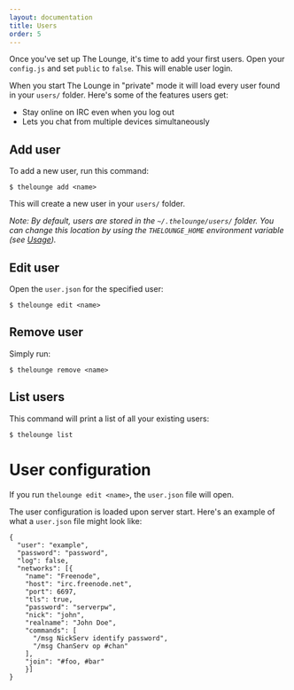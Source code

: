 ```yaml
---
layout: documentation
title: Users
order: 5
---
```


Once you've set up The Lounge, it's time to add your first users. Open your `config.js` and set `public` to `false`. This will enable user login.

When you start The Lounge in "private" mode it will load every user found in your `users/` folder. Here's some of the features users get:

- Stay online on IRC even when you log out
- Lets you chat from multiple devices simultaneously

## Add user

To add a new user, run this command:

```
$ thelounge add <name>
```

This will create a new user in your `users/` folder.

_Note: By default, users are stored in the `~/.thelounge/users/` folder. You can change this location by using the `THELOUNGE_HOME` environment variable (see [Usage](/docs/usage.html#thelounge_home))._

## Edit user

Open the `user.json` for the specified user:

```
$ thelounge edit <name>
```

## Remove user

Simply run:

```
$ thelounge remove <name>
```

## List users

This command will print a list of all your existing users:

```
$ thelounge list
```

# User configuration

If you run `thelounge edit <name>`, the `user.json` file will open.

The user configuration is loaded upon server start. Here's an example of what a `user.json` file might look like:

```
{
  "user": "example",
  "password": "password",
  "log": false,
  "networks": [{
    "name": "Freenode",
    "host": "irc.freenode.net",
    "port": 6697,
    "tls": true,
    "password": "serverpw",
    "nick": "john",
    "realname": "John Doe",
    "commands": [
      "/msg NickServ identify password",
      "/msg ChanServ op #chan"
    ],
    "join": "#foo, #bar"
	}]
}
```
